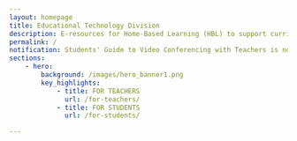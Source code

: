 ```yaml
---
layout: homepage
title: Educational Technology Division
description: E-resources for Home-Based Learning (HBL) to support curriculum continuity
permalink: /
notification: Students' Guide to Video Conferencing with Teachers is now available!
sections:
    - hero:
        background: /images/hero_banner1.png
        key_highlights:
            - title: FOR TEACHERS
              url: /for-teachers/
            - title: FOR STUDENTS
              url: /for-students/

---
```

